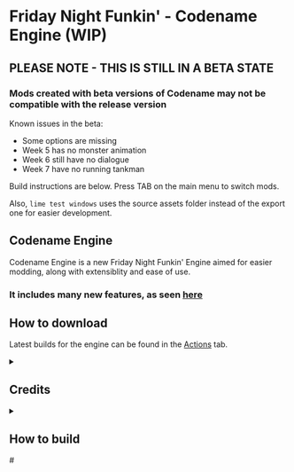 # Friday Night Funkin' - Codename Engine (WIP)

## PLEASE NOTE - THIS IS STILL IN A BETA STATE
### Mods created with beta versions of Codename may not be compatible with the release version
Known issues in the beta:
- Some options are missing
- Week 5 has no monster animation
- Week 6 still have no dialogue
- Week 7 have no running tankman

Build instructions are below. Press TAB on the main menu to switch mods.

Also, `lime test windows` uses the source assets folder instead of the export one for easier development.

## Codename Engine

Codename Engine is a new Friday Night Funkin' Engine aimed for easier modding, along with extensiblity and ease of use.

### It includes many new features, as seen [here](FEATURES.md)

## How to download

Latest builds for the engine can be found in the [Actions](https://github.com/YoshiCrafter29/CodenameEngine/actions) tab.

<details>
  <summary><h2>Credits</h2></summary>

- Credits to [Ne_Eo](https://twitter.com/Ne_Eo_Twitch) and the [3D-HaxeFlixel](https://github.com/lunarcleint/3D-HaxeFlixel) repository for Away3D Flixel support
- Credits to the [FlxAnimate](https://github.com/Dot-Stuff/flxanimate) team for the Animate Atlas support.
- Credits to Smokey555 for the backup Animate Atlas to spritesheet code.
</details>

<details>
  <summary><h2>How to build</h2></summary>
  
1. **Install the following components.**
  * [Java Developer Kit 11.0.18](https://www.oracle.com/uk/java/technologies/javase/jdk11-archive-downloads.html) <sub> you gotta make an oracle account. </sub>
  * [NDK r21e](https://github.com/android/ndk/wiki/Unsupported-Downloads#r21e)
    - Extract the zip somewhere (keep in mind the path).
  * [Android Studio](https://developer.android.com/studio)
    - After installing Android Studio, Go to Settings => Appearance & Behavior => System Settings => Android SDK and install the following:
        - SDK Platform - Android 4.4 (KitKat).
        - SDK Tools - Android SDK Build-Tools, Android SDK Platform-Tools.
        
2. **Setup Lime for Android.** - run `haxelib run lime setup android`
    * Path to Android SDK = *C:\Users\user\AppData\Local\Android\Sdk* (default path).
    * Path to Android NDK = *Path of the zip you just extracted.*
    * Path to Java JDK = *C:\Program Files\Java\jdk-11* (default path).

3. **Build to Android** - make sure you have a phone with USB debugging enable plugged in to your computer.
    * Run `haxelib run lime test android` to test the game
</details>
#
